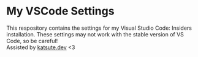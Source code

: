 # My VSCode Settings

This respository contains the settings for my Visual Studio Code: Insiders installation. These settings may not work with the stable version of VS Code, so be careful!<br>
Assisted by [katsute.dev](https://katsute.dev/product/settings-repository/) <3
